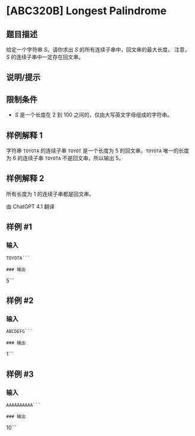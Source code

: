 # [ABC320B] Longest Palindrome

## 题目描述

给定一个字符串 $S$。请你求出 $S$ 的所有连续子串中，回文串的最大长度。
注意，$S$ 的连续子串中一定存在回文串。

## 说明/提示

## 限制条件

- $S$ 是一个长度在 $2$ 到 $100$ 之间的，仅由大写英文字母组成的字符串。

## 样例解释 1

字符串 `TOYOTA` 的连续子串 `TOYOT` 是一个长度为 $5$ 的回文串。`TOYOTA` 唯一的长度为 $6$ 的连续子串 `TOYOTA` 不是回文串，所以输出 $5$。

## 样例解释 2

所有长度为 $1$ 的连续子串都是回文串。

由 ChatGPT 4.1 翻译

## 样例 #1

### 输入

```
TOYOTA```

### 输出

```
5```

## 样例 #2

### 输入

```
ABCDEFG```

### 输出

```
1```

## 样例 #3

### 输入

```
AAAAAAAAAA```

### 输出

```
10```

